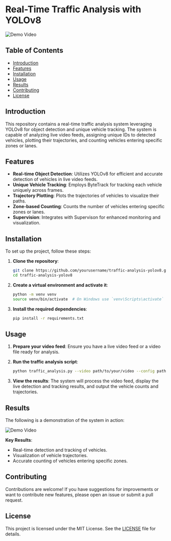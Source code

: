 # Real-Time Traffic Analysis with YOLOv8

![Demo Video](link-to-your-video)

## Table of Contents

- [Introduction](#introduction)
- [Features](#features)
- [Installation](#installation)
- [Usage](#usage)
- [Results](#results)
- [Contributing](#contributing)
- [License](#license)

## Introduction

This repository contains a real-time traffic analysis system leveraging YOLOv8 for object detection and unique vehicle tracking. The system is capable of analyzing live video feeds, assigning unique IDs to detected vehicles, plotting their trajectories, and counting vehicles entering specific zones or lanes.

## Features

- **Real-time Object Detection**: Utilizes YOLOv8 for efficient and accurate detection of vehicles in live video feeds.
- **Unique Vehicle Tracking**: Employs ByteTrack for tracking each vehicle uniquely across frames.
- **Trajectory Plotting**: Plots the trajectories of vehicles to visualize their paths.
- **Zone-based Counting**: Counts the number of vehicles entering specific zones or lanes.
- **Supervision**: Integrates with Supervison for enhanced monitoring and visualization.

## Installation

To set up the project, follow these steps:

1. **Clone the repository**:
    ```bash
    git clone https://github.com/yourusername/traffic-analysis-yolov8.git
    cd traffic-analysis-yolov8
    ```

2. **Create a virtual environment and activate it**:
    ```bash
    python -m venv venv
    source venv/bin/activate  # On Windows use `venv\Scripts\activate`
    ```

3. **Install the required dependencies**:
    ```bash
    pip install -r requirements.txt
    ```

## Usage

1. **Prepare your video feed**: Ensure you have a live video feed or a video file ready for analysis.

2. **Run the traffic analysis script**:
    ```bash
    python traffic_analysis.py --video path/to/your/video --config path/to/config/file
    ```

3. **View the results**: The system will process the video feed, display the live detection and tracking results, and output the vehicle counts and trajectories.

## Results

The following is a demonstration of the system in action:

![Demo Video](link-to-your-video)

**Key Results**:
- Real-time detection and tracking of vehicles.
- Visualization of vehicle trajectories.
- Accurate counting of vehicles entering specific zones.

## Contributing

Contributions are welcome! If you have suggestions for improvements or want to contribute new features, please open an issue or submit a pull request.

## License

This project is licensed under the MIT License. See the [LICENSE](LICENSE) file for details.
